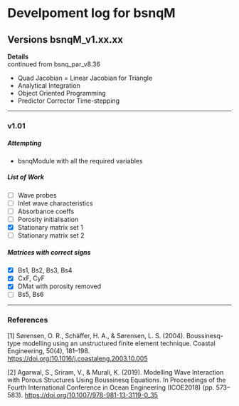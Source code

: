 # Develpoment log for bsnqM

## Versions bsnqM_v1.xx.xx

**Details** \
continued from bsnq_par_v8.36
- Quad Jacobian = Linear Jacobian for Triangle
- Analytical Integration
- Object Oriented Programming
- Predictor Corrector Time-stepping
-----------------------------------------------

### v1.01

##### Attempting
- bsnqModule with all the required variables

##### List of Work
- [ ] Wave probes
- [ ] Inlet wave characteristics
- [ ] Absorbance coeffs
- [ ] Porosity initialisation
- [x] Stationary matrix set 1
- [ ] Stationary matrix set 2

##### Matrices with correct signs
- [x] Bs1, Bs2, Bs3, Bs4
- [x] CxF, CyF
- [x] DMat with porosity removed
- [ ] Bs5, Bs6

-----------------------------------------------

### References
[1] Sørensen, O. R., Schäffer, H. A., & Sørensen, L. S. (2004). Boussinesq-type modelling using an unstructured finite element technique. Coastal Engineering, 50(4), 181–198. https://doi.org/10.1016/j.coastaleng.2003.10.005

[2] Agarwal, S., Sriram, V., & Murali, K. (2019). Modelling Wave Interaction with Porous Structures Using Boussinesq Equations. In Proceedings of the Fourth International Conference in Ocean Engineering (ICOE2018) (pp. 573–583). https://doi.org/10.1007/978-981-13-3119-0_35


